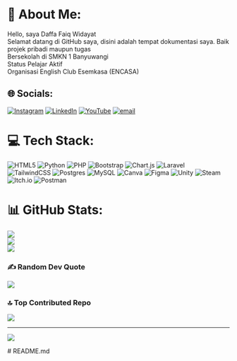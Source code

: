 # 💫 About Me:
Hello, saya Daffa Faiq Widayat<br>Selamat datang di GitHub saya, disini adalah tempat dokumentasi saya. Baik projek pribadi maupun tugas<br>Bersekolah di SMKN 1 Banyuwangi<br>Status Pelajar Aktif<br> Organisasi English Club Esemkasa (ENCASA)


## 🌐 Socials:
[![Instagram](https://img.shields.io/badge/Instagram-%23E4405F.svg?logo=Instagram&logoColor=white)](https://instagram.com/daffaiqqq_) [![LinkedIn](https://img.shields.io/badge/LinkedIn-%230077B5.svg?logo=linkedin&logoColor=white)](https://linkedin.com/in/DaffaFaiq) [![YouTube](https://img.shields.io/badge/YouTube-%23FF0000.svg?logo=YouTube&logoColor=white)](https://youtube.com/@daprutzzz) [![email](https://img.shields.io/badge/Email-D14836?logo=gmail&logoColor=white)](mailto:faiqwidayat@gmail.com) 

# 💻 Tech Stack:
![HTML5](https://img.shields.io/badge/html5-%23E34F26.svg?style=for-the-badge&logo=html5&logoColor=white) ![Python](https://img.shields.io/badge/python-3670A0?style=for-the-badge&logo=python&logoColor=ffdd54) ![PHP](https://img.shields.io/badge/php-%23777BB4.svg?style=for-the-badge&logo=php&logoColor=white) ![Bootstrap](https://img.shields.io/badge/bootstrap-%238511FA.svg?style=for-the-badge&logo=bootstrap&logoColor=white) ![Chart.js](https://img.shields.io/badge/chart.js-F5788D.svg?style=for-the-badge&logo=chart.js&logoColor=white) ![Laravel](https://img.shields.io/badge/laravel-%23FF2D20.svg?style=for-the-badge&logo=laravel&logoColor=white) ![TailwindCSS](https://img.shields.io/badge/tailwindcss-%2338B2AC.svg?style=for-the-badge&logo=tailwind-css&logoColor=white) ![Postgres](https://img.shields.io/badge/postgres-%23316192.svg?style=for-the-badge&logo=postgresql&logoColor=white) ![MySQL](https://img.shields.io/badge/mysql-4479A1.svg?style=for-the-badge&logo=mysql&logoColor=white) ![Canva](https://img.shields.io/badge/Canva-%2300C4CC.svg?style=for-the-badge&logo=Canva&logoColor=white) ![Figma](https://img.shields.io/badge/figma-%23F24E1E.svg?style=for-the-badge&logo=figma&logoColor=white) ![Unity](https://img.shields.io/badge/unity-%23000000.svg?style=for-the-badge&logo=unity&logoColor=white) ![Steam](https://img.shields.io/badge/steam-%23000000.svg?style=for-the-badge&logo=steam&logoColor=white) ![Itch.io](https://img.shields.io/badge/Itch-%23FF0B34.svg?style=for-the-badge&logo=Itch.io&logoColor=white) ![Postman](https://img.shields.io/badge/Postman-FF6C37?style=for-the-badge&logo=postman&logoColor=white)
# 📊 GitHub Stats:
![](https://github-readme-stats.vercel.app/api?username=d4fffs&theme=midnight-purple&hide_border=false&include_all_commits=true&count_private=false)<br/>
![](https://nirzak-streak-stats.vercel.app/?user=d4fffs&theme=midnight-purple&hide_border=false)<br/>
![](https://github-readme-stats.vercel.app/api/top-langs/?username=d4fffs&theme=midnight-purple&hide_border=false&include_all_commits=true&count_private=false&layout=compact)

### ✍️ Random Dev Quote
![](https://quotes-github-readme.vercel.app/api?type=horizontal&theme=tokyonight)

### 🔝 Top Contributed Repo
![](https://github-contributor-stats.vercel.app/api?username=d4fffs&limit=5&theme=dark&combine_all_yearly_contributions=true)

---
[![](https://visitcount.itsvg.in/api?id=d4fffs&icon=0&color=0)](https://visitcount.itsvg.in)

<!-- Proudly created with GPRM ( https://gprm.itsvg.in ) --># README.md

